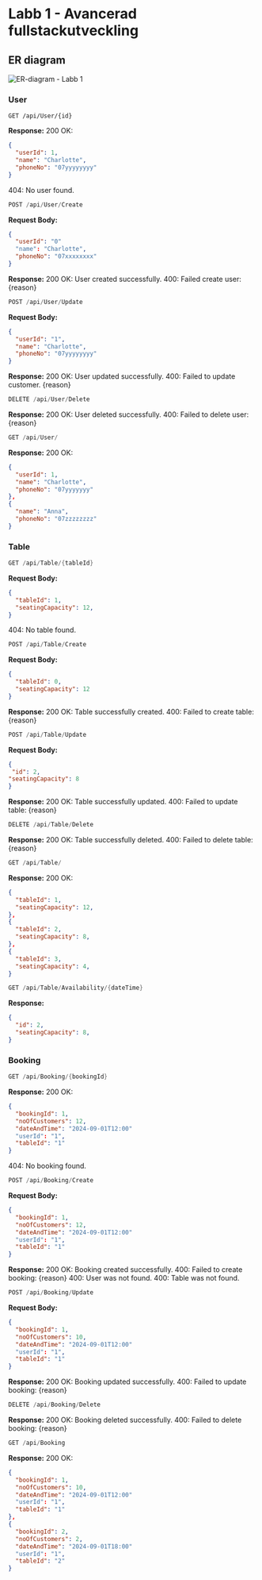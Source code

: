 # Labb 1 - Avancerad fullstackutveckling

## ER diagram
![ER-diagram - Labb 1](https://github.com/user-attachments/assets/b5ccabaa-5518-4e03-949e-c0aa535490d7)

### User
```
GET /api/User/{id}
```
**Response:**
200 OK:
```json
{
  "userId": 1,
  "name": "Charlotte",
  "phoneNo": "07yyyyyyyy"
}
```
404: No user found.

```c#
POST /api/User/Create
```
**Request Body:**
```json
{
  "userId": "0"
  "name": "Charlotte",
  "phoneNo": "07xxxxxxxx"
}
```

**Response:**
200 OK: User created successfully.
400: Failed create user: {reason}

```c#
POST /api/User/Update
```
**Request Body:**
```json
{
  "userId": "1",
  "name": "Charlotte",
  "phoneNo": "07yyyyyyyy"
}
```

**Response:**
200 OK: User updated successfully.
400: Failed to update customer. {reason}

```c#
DELETE /api/User/Delete
```
**Response:**
200 OK: User deleted successfully.
400: Failed to delete user: {reason}

```c#
GET /api/User/
```
**Response:**
200 OK:
```json
{
  "userId": 1,
  "name": "Charlotte",
  "phoneNo": "07yyyyyyy"
},
{
  "name": "Anna",
  "phoneNo": "07zzzzzzzz"
}
```

### Table
```c#
GET /api/Table/{tableId}
```
**Request Body:**
```json
{
  "tableId": 1,
  "seatingCapacity": 12,
}
```
404: No table found.

```c#
POST /api/Table/Create
```
**Request Body:**
```json
{
  "tableId": 0,
  "seatingCapacity": 12
}
```

**Response:**
200 OK: Table successfully created.
400: Failed to create table: {reason}

```c#
POST /api/Table/Update
```
**Request Body:**
```json
{
 "id": 2,
"seatingCapacity": 8
}
```

**Response:**
200 OK: Table successfully updated.
400: Failed to update table: {reason}

```c#
DELETE /api/Table/Delete
```
**Response:**
200 OK: Table successfully deleted.
400: Failed to delete table: {reason}

```c#
GET /api/Table/
```
**Response:**
200 OK:
```json
{
  "tableId": 1,
  "seatingCapacity": 12,
},
{
  "tableId": 2,
  "seatingCapacity": 8,
},
{
  "tableId": 3,
  "seatingCapacity": 4,
}
```

```c#
GET /api/Table/Availability/{dateTime}
```
**Response:**
```json
{
  "id": 2,
  "seatingCapacity": 8,
}
```

### Booking
```c#
GET /api/Booking/{bookingId}
```
**Response:**
200 OK:
```json
{
  "bookingId": 1,
  "noOfCustomers": 12,
  "dateAndTime": "2024-09-01T12:00"
  "userId": "1",
  "tableId": "1"
}
```
404: No booking found.

```c#
POST /api/Booking/Create
```
**Request Body:**
```json
{
  "bookingId": 1,
  "noOfCustomers": 12,
  "dateAndTime": "2024-09-01T12:00"
  "userId": "1",
  "tableId": "1"
}
```

**Response:**
200 OK: Booking created successfully.
400: Failed to create booking: {reason}
400: User was not found.
400: Table was not found.

```c#
POST /api/Booking/Update
```
**Request Body:**
```json
{
  "bookingId": 1,
  "noOfCustomers": 10,
  "dateAndTime": "2024-09-01T12:00"
  "userId": "1",
  "tableId": "1"
}
```

**Response:**
200 OK: Booking updated successfully.
400: Failed to update booking: {reason}

```c#
DELETE /api/Booking/Delete
```
**Response:**
200 OK: Booking deleted successfully.
400: Failed to delete booking: {reason}

```c#
GET /api/Booking
```
**Response:**
200 OK:
```json
{
  "bookingId": 1,
  "noOfCustomers": 10,
  "dateAndTime": "2024-09-01T12:00"
  "userId": "1",
  "tableId": "1"
},
{
  "bookingId": 2,
  "noOfCustomers": 2,
  "dateAndTime": "2024-09-01T18:00"
  "userId": "1",
  "tableId": "2"
}
```

